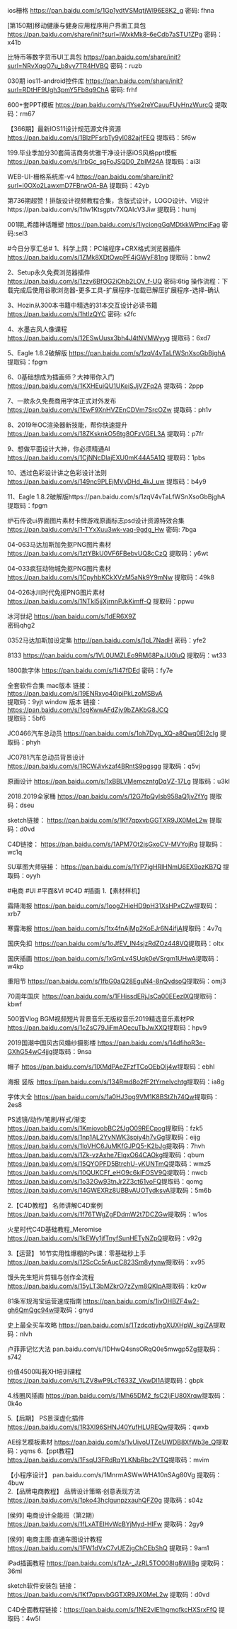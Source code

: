 ios栅格
https://pan.baidu.com/s/1Gp1ydtVSMqtjWl96E8K2_g
密码: fhna

[第150期]移动健康与健身应用程序用户界面工具包
https://pan.baidu.com/share/init?surl=lWxkMk8-6eCdb7aSTU1ZPg
密码：x41b

比特币等数字货币UI工具包
https://pan.baidu.com/share/init?surl=NRvXqgO7u_b8vy7TR4HVBQ
密码：ruzb

030期  ios11-android控件库
https://pan.baidu.com/share/init?surl=RDtHF9Ugh3pmY5Fb8q9ChA
密码: frhf

600+套PPT模板
https://pan.baidu.com/s/1Yse2reYCauuFUyHnzWurcQ 提取码：rm67 

【366期】最新IOS11设计规范源文件资源
https://pan.baidu.com/s/1BlzPFsrbTy9yI082ajfFEQ 
提取码：5f6w 

199.毕业季加分30套简洁商务优雅干净设计感iOS风格ppt模板
https://pan.baidu.com/s/1rbGc_sgFoJSQD0_ZbIM24A 提取码：ai3l

WEB-UI-栅格系统库-v4
https://pan.baidu.com/share/init?surl=i0OXo2LawxmD7FBrwOA-BA
提取码：42yb

第736期超赞！排版设计视频教程合集，含版式设计，LOGO设计、VI设计https://pan.baidu.com/s/1tlw1Ktsgptv7XQAIcV3Jiw 
提取码：humj

001期_希腊神话雕塑
https://pan.baidu.com/s/1iyciongGqMDtkkWPmciFag
密码:sel3

#今日分享汇总#
1、科学上网：PC端程序+CRX格式浏览器插件
https://pan.baidu.com/s/1ZMk8XDtOwpPF4jGWyF81ng
提取码：bnw2 

2、Setup永久免费浏览器插件
https://pan.baidu.com/s/1zzv6BfOG2iOhb2LOV_f-UQ
密码:6tig
操作流程：下载完成后使用谷歌浏览器-更多工具-扩展程序-加载已解压扩展程序-选择-确认

3、Hozin从300本书籍中精选的31本交互设计必读书籍
https://pan.baidu.com/s/1htlzQYC 
密码: s2fc

4、水墨古风人像课程
https://pan.baidu.com/s/12ESwUusx3bh4J4tNVMWyyg
提取码：6xd7

5、Eagle 1.8.2破解版
https://pan.baidu.com/s/1zqV4vTaLfWSnXsoGbBjghA 提取码：fpgm

6、0基础想成为插画师？大神带你入门
https://pan.baidu.com/s/1KXHEuiQU1UKeiSJjVZFq2A
提取码：2ppp

7、一款永久免费商用字体正式对外发布
https://pan.baidu.com/s/1EwF9XnHVZEnCDVm7SrcOZw
提取码：ph1v

8、2019年OC渲染器新技能，帮你快速提升
https://pan.baidu.com/s/18ZKsknkO56tg8OFzVGEL3A
提取码：p7fr

9、想做平面设计大神，你必须精通AI 
https://pan.baidu.com/s/1CjNNcDlajEXU0mK44A5A1Q
提取码：1pbs

10、透过色彩设计讲之色彩设计法则
https://pan.baidu.com/s/149nc9PLEjMVvDHd_4kJ_uw
提取码：b4y9

11、Eagle 1.8.2破解版https://pan.baidu.com/s/1zqV4vTaLfWSnXsoGbBjghA 提取码：fpgm

炉石传说ui界面图片素材卡牌游戏原画标志psd设计资源特效合集
https://pan.baidu.com/s/1-TYxXuu3wk-vaq-9gdg_Hw
密码: 7bga

04-063马达加斯加免抠PNG图片素材
https://pan.baidu.com/s/1ztYBkU0VF6FBebvUQ8cCzQ
提取码：y6wt

04-033疯狂动物城免抠PNG图片素材
https://pan.baidu.com/s/1CpyhbKCkXVzM5aNk9Y9mNw
提取码：49k8

04-026冰川时代免抠PNG图片素材
https://pan.baidu.com/s/1NTkI5jjXjrnnPJkKimff-Q
提取码：ppwu

冰河世纪
https://pan.baidu.com/s/1dER6X9Z  
密码qhg2

0352马达加斯加设定集
http://pan.baidu.com/s/1pL7NadH 
密码：yfe2

8133
https://pan.baidu.com/s/1VL0UMZLEo9RM68PaJU0luQ
提取码：wt33

1800款字体
https://pan.baidu.com/s/1i47fDEd
密码：fy7e
 
全套软件合集
mac版本
链接：    https://pan.baidu.com/s/19ENRxyo40ipiPkLzoMSBvA     
提取码：9yjt 
window 版本
链接：    https://pan.baidu.com/s/1cgKwwAFdZjy9bZAKbG8JCQ     
提取码：5bf6

JC0466汽车总动员
https://pan.baidu.com/s/1oh7Dyg_XQ-a8Qwq0EI2cIg 
提取码：phyh 

JC0781汽车总动员背景设计
https://pan.baidu.com/s/1RCWJivkzaf4BRntS9pgsgg 
提取码：q5vj 

原画设计
https://pan.baidu.com/s/1xBBLVMemczntgDqVZ-17Lg 
提取码：u3kl

2018.2019全家桶
https://pan.baidu.com/s/12G7fpQylsb958aQ1jvZfYg
提取码：dseu

sketch链接：
https://pan.baidu.com/s/1Kf7qpxvbGGTXR9JX0MeL2w
提取码：d0vd

C4D链接：
https://pan.baidu.com/s/1APM7Ot2jsGxoCV-MVYojRg
提取码：wc1q

SU草图大师链接：
https://pan.baidu.com/s/1YP7igHRlHNmU6EX9ozKB7Q
提取码：oyyh

#​电商​ #​UI​ #​平面&VI​ #​C4D​ #​插画​ 
1.【素材样机】

霜降海报
https://pan.baidu.com/s/1oogZHieHD9pH31XsHPxCZw​
提取码：xrb7 

寒露海报
https://pan.baidu.com/s/1tx4fnAjMp2KoEJr6N4ifjA​
提取码：4v7q 

国庆免扣
 https://pan.baidu.com/s/1oJfEV_lN4sjzRdZOz448VQ​
提取码：oltx 

国庆插画
https://pan.baidu.com/s/1xGmLv4SUqk0eVSrgm1UHwA​ 
提取码：w4kp 

重阳节
https://pan.baidu.com/s/1fbG0aQ28EguN4-8nQvdsoQ​ 
提取码：omj3 

70周年国庆
 https://pan.baidu.com/s/1FHissdERjJsCa00EEezlXQ​ 
提取码：kbwf 

500首Vlog BGM视频短片背景音乐无版权音乐2019精选音乐素材PR
https://pan.baidu.com/s/1cZsC79JiFmAOecuTbJwXXQ​ 
提取码：hpv9 

2019国潮中国风古风婚纱摄影楼
https://pan.baidu.com/s/14dfihoR3e-GXhG54wC4jjg​ 
提取码：9nsa 

帽子
https://pan.baidu.com/s/1IXMdPAeZFzfTCoOEbOIj4w​ 
提取码：ebhl 

海报 竖版
 https://pan.baidu.com/s/134Rmd8o2fF2tYrnelvchtg​ 
提取码：ia8g 

字体大全
https://pan.baidu.com/s/1a0HJ3pg9VM1K8BStZh74Qw​ 
提取码：2es8 


PS滤镜/动作/笔刷/样式/渐变
https://pan.baidu.com/s/1KmiovobBC2fJgO09RECpog​ 
提取码：fzk5 
https://pan.baidu.com/s/1np1AL2YvNWK3spiy4h7vGg​ 
提取码：eijg 
https://pan.baidu.com/s/1loVHC6JuMKfGJPQ5-K2bJg​ 
提取码：7hvh 
https://pan.baidu.com/s/1Zk-vzAxhe7EIqxO64CAOkg​ 
提取码：qbum 
https://pan.baidu.com/s/15QYOPFD5BtrchU-yKUNTmQ​ 
提取码：wmz5 
https://pan.baidu.com/s/10QUKCFf_eHO9c6klFOSV9Q​ 
提取码：nwcb 
https://pan.baidu.com/s/1o32Gw93tnJr2Z3ct61voFQ​ 
提取码：qomg 
https://pan.baidu.com/s/14GWEXRz8UBBvAUOTydksvA​ 
提取码：5m6b 


2.【C4D教程】
名师讲解C4D案例
https://pan.baidu.com/s/1f76TWgZgFDdmW2t7DCZGw​ 
提取码：w1os 

火星时代C4D基础教程_Meromise
 https://pan.baidu.com/s/1kEWy1jfTnyfSunHETyNZpQ​ 
提取码：v92g 


3.【运营】
16节实用性爆棚的Ps课：零基础秒上手
 https://pan.baidu.com/s/12ScCc5rAucC823Sm8ytynw​ 
提取码：xv95 

馒头先生短片剪辑与创作全流程
https://pan.baidu.com/s/15yLT3bMZkrO7zZym8QKIpA​ 
提取码：kz0w 

81条军规淘宝运营速成指南 https://pan.baidu.com/s/1ivOHBZF4w2-gh6QmQgc94w​ 
提取码：gnyd 

史上最全买车攻略
https://pan.baidu.com/s/1TzdcqtiyhgXUXHpW_kgiZA​ 
提取码：nlvh 

卢菲菲记忆大法
pan.baidu.com/s/1DHwQ4snsORqQ0e5mwgp5Zg​ 
提取码：s742 

价值4500叫我XH培训课程
 https://pan.baidu.com/s/1LZV8wP9LcT633Z_VkwDl1A​ 
提取码：gbpk 


4.线圈风插画
https://pan.baidu.com/s/1Mh65DM2_fsC2IjFU80Xrqw​ 
提取码：0k4o 


5.【后期】
PS景深虚化插件
 https://pan.baidu.com/s/1R3Xl96SHNJ40YufHLUREQw​ 
提取码：qwxb 

AE综艺模板素材
https://pan.baidu.com/s/1vUivoUTZeUWDB8XfWb3e_Q​ 
提取码：yqms 
6.【ppt教程】
https://pan.baidu.com/s/1FsqU3FRdRqYLKNbRbc2VTQ​ 
提取码：mvim

【小程序设计】
pan.baidu.com/s/1MnrmASWwWHA10nSAg80Vg 
提取码：4buw  
2.【品牌电商教程】
品牌设计策略·创意表现方法
https://pan.baidu.com/s/1pko43hclgunpzxauhQFZ0g 
提取码：s04z  

[侯帅] 电商设计全能班（第2期）
https://pan.baidu.com/s/1fLxATElHvWcBYjMyd-HIFw 
提取码：2gy9 

[侯帅] 电商主图·直通车图设计教程
https://pan.baidu.com/s/1FW1dVxC7vUEZjgChCEbShQ 
提取码：9am1

 iPad插画教程
https://pan.baidu.com/s/1zA-_JzRL5TO008Ig8WliBg 
提取码：36ml

sketch软件安装包
链接：https://pan.baidu.com/s/1Kf7qpxvbGGTXR9JX0MeL2w 
提取码：d0vd

C4D全面教程链接：https://pan.baidu.com/s/1NE2vIE1hgmofkcHXSrxFfQ 
提取码：4w5l
